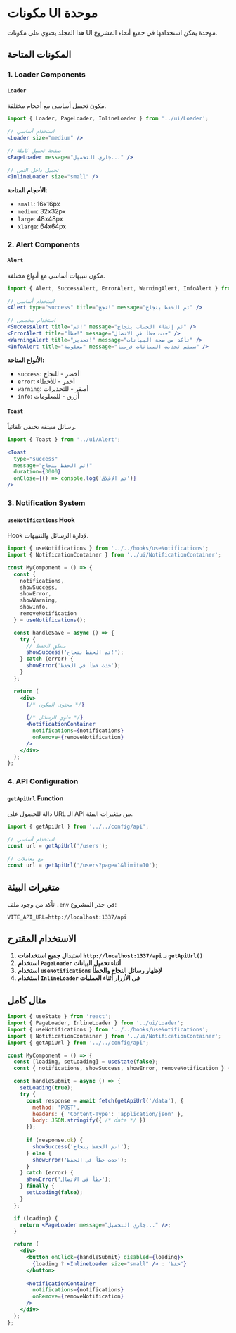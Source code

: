# مكونات UI موحدة

هذا المجلد يحتوي على مكونات UI موحدة يمكن استخدامها في جميع أنحاء المشروع.

## المكونات المتاحة

### 1. Loader Components

#### `Loader`
مكون تحميل أساسي مع أحجام مختلفة.

```jsx
import { Loader, PageLoader, InlineLoader } from '../ui/Loader';

// استخدام أساسي
<Loader size="medium" />

// صفحة تحميل كاملة
<PageLoader message="جاري التحميل..." />

// تحميل داخل النص
<InlineLoader size="small" />
```

**الأحجام المتاحة:**
- `small`: 16x16px
- `medium`: 32x32px  
- `large`: 48x48px
- `xlarge`: 64x64px

### 2. Alert Components

#### `Alert`
مكون تنبيهات أساسي مع أنواع مختلفة.

```jsx
import { Alert, SuccessAlert, ErrorAlert, WarningAlert, InfoAlert } from '../ui/Alert';

// استخدام أساسي
<Alert type="success" title="نجح!" message="تم الحفظ بنجاح" />

// استخدام مخصص
<SuccessAlert title="تم!" message="تم إنشاء الحساب بنجاح" />
<ErrorAlert title="خطأ!" message="حدث خطأ في الاتصال" />
<WarningAlert title="تحذير!" message="تأكد من صحة البيانات" />
<InfoAlert title="معلومة" message="سيتم تحديث البيانات قريباً" />
```

**الأنواع المتاحة:**
- `success`: أخضر - للنجاح
- `error`: أحمر - للأخطاء
- `warning`: أصفر - للتحذيرات
- `info`: أزرق - للمعلومات

#### `Toast`
رسائل منبثقة تختفي تلقائياً.

```jsx
import { Toast } from '../ui/Alert';

<Toast 
  type="success" 
  message="تم الحفظ بنجاح!" 
  duration={3000}
  onClose={() => console.log('تم الإغلاق')}
/>
```

### 3. Notification System

#### `useNotifications` Hook
Hook لإدارة الرسائل والتنبيهات.

```jsx
import { useNotifications } from '../../hooks/useNotifications';
import { NotificationContainer } from '../ui/NotificationContainer';

const MyComponent = () => {
  const { 
    notifications, 
    showSuccess, 
    showError, 
    showWarning, 
    showInfo,
    removeNotification 
  } = useNotifications();

  const handleSave = async () => {
    try {
      // منطق الحفظ
      showSuccess('تم الحفظ بنجاح!');
    } catch (error) {
      showError('حدث خطأ في الحفظ');
    }
  };

  return (
    <div>
      {/* محتوى المكون */}
      
      {/* حاوي الرسائل */}
      <NotificationContainer 
        notifications={notifications} 
        onRemove={removeNotification} 
      />
    </div>
  );
};
```

### 4. API Configuration

#### `getApiUrl` Function
دالة للحصول على URL الـ API من متغيرات البيئة.

```jsx
import { getApiUrl } from '../../config/api';

// استخدام أساسي
const url = getApiUrl('/users');

// مع معاملات
const url = getApiUrl('/users?page=1&limit=10');
```

## متغيرات البيئة

تأكد من وجود ملف `.env` في جذر المشروع:

```env
VITE_API_URL=http://localhost:1337/api
```

## الاستخدام المقترح

1. **استبدال جميع استخدامات `http://localhost:1337/api` بـ `getApiUrl()`**
2. **استخدام `PageLoader` أثناء تحميل البيانات**
3. **استخدام `useNotifications` لإظهار رسائل النجاح والخطأ**
4. **استخدام `InlineLoader` في الأزرار أثناء العمليات**

## مثال كامل

```jsx
import { useState } from 'react';
import { PageLoader, InlineLoader } from '../ui/Loader';
import { useNotifications } from '../../hooks/useNotifications';
import { NotificationContainer } from '../ui/NotificationContainer';
import { getApiUrl } from '../../config/api';

const MyComponent = () => {
  const [loading, setLoading] = useState(false);
  const { notifications, showSuccess, showError, removeNotification } = useNotifications();

  const handleSubmit = async () => {
    setLoading(true);
    try {
      const response = await fetch(getApiUrl('/data'), {
        method: 'POST',
        headers: { 'Content-Type': 'application/json' },
        body: JSON.stringify({ /* data */ })
      });
      
      if (response.ok) {
        showSuccess('تم الحفظ بنجاح!');
      } else {
        showError('حدث خطأ في الحفظ');
      }
    } catch (error) {
      showError('خطأ في الاتصال');
    } finally {
      setLoading(false);
    }
  };

  if (loading) {
    return <PageLoader message="جاري التحميل..." />;
  }

  return (
    <div>
      <button onClick={handleSubmit} disabled={loading}>
        {loading ? <InlineLoader size="small" /> : 'حفظ'}
      </button>
      
      <NotificationContainer 
        notifications={notifications} 
        onRemove={removeNotification} 
      />
    </div>
  );
};
```
